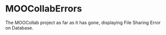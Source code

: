 MOOCollabErrors
===============

The MOOCollab project as far as it has gone, displaying File Sharing Error on Database.